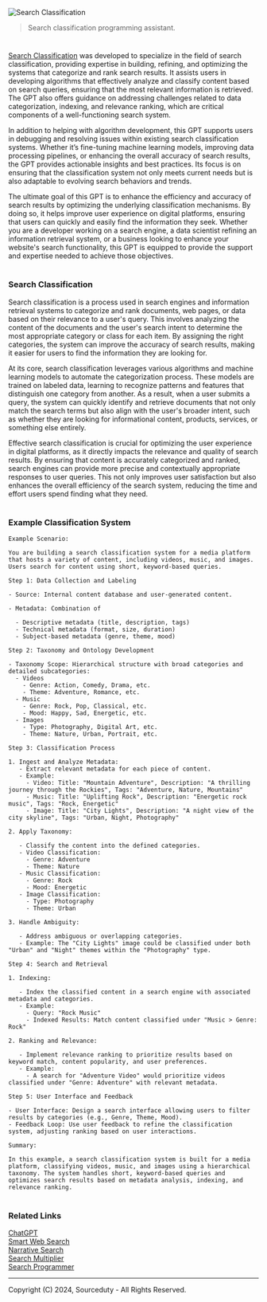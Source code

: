![Search Classification](https://github.com/user-attachments/assets/97c5e466-75a0-498b-8c8d-2f63c0036df9)

> Search classification programming assistant.

#

[Search Classification](https://chatgpt.com/g/g-FzeAUvRba-search-classification) was developed to specialize in the field of search classification, providing expertise in building, refining, and optimizing the systems that categorize and rank search results. It assists users in developing algorithms that effectively analyze and classify content based on search queries, ensuring that the most relevant information is retrieved. The GPT also offers guidance on addressing challenges related to data categorization, indexing, and relevance ranking, which are critical components of a well-functioning search system.

In addition to helping with algorithm development, this GPT supports users in debugging and resolving issues within existing search classification systems. Whether it’s fine-tuning machine learning models, improving data processing pipelines, or enhancing the overall accuracy of search results, the GPT provides actionable insights and best practices. Its focus is on ensuring that the classification system not only meets current needs but is also adaptable to evolving search behaviors and trends.

The ultimate goal of this GPT is to enhance the efficiency and accuracy of search results by optimizing the underlying classification mechanisms. By doing so, it helps improve user experience on digital platforms, ensuring that users can quickly and easily find the information they seek. Whether you are a developer working on a search engine, a data scientist refining an information retrieval system, or a business looking to enhance your website's search functionality, this GPT is equipped to provide the support and expertise needed to achieve those objectives.


#
### Search Classification

Search classification is a process used in search engines and information retrieval systems to categorize and rank documents, web pages, or data based on their relevance to a user's query. This involves analyzing the content of the documents and the user's search intent to determine the most appropriate category or class for each item. By assigning the right categories, the system can improve the accuracy of search results, making it easier for users to find the information they are looking for.

At its core, search classification leverages various algorithms and machine learning models to automate the categorization process. These models are trained on labeled data, learning to recognize patterns and features that distinguish one category from another. As a result, when a user submits a query, the system can quickly identify and retrieve documents that not only match the search terms but also align with the user's broader intent, such as whether they are looking for informational content, products, services, or something else entirely.

Effective search classification is crucial for optimizing the user experience in digital platforms, as it directly impacts the relevance and quality of search results. By ensuring that content is accurately categorized and ranked, search engines can provide more precise and contextually appropriate responses to user queries. This not only improves user satisfaction but also enhances the overall efficiency of the search system, reducing the time and effort users spend finding what they need.

#
### Example Classification System

```
Example Scenario:

You are building a search classification system for a media platform that hosts a variety of content, including videos, music, and images. Users search for content using short, keyword-based queries.

Step 1: Data Collection and Labeling

- Source: Internal content database and user-generated content.

- Metadata: Combination of

  - Descriptive metadata (title, description, tags)
  - Technical metadata (format, size, duration)
  - Subject-based metadata (genre, theme, mood)

Step 2: Taxonomy and Ontology Development

- Taxonomy Scope: Hierarchical structure with broad categories and detailed subcategories:
  - Videos
    - Genre: Action, Comedy, Drama, etc.
    - Theme: Adventure, Romance, etc.
  - Music
    - Genre: Rock, Pop, Classical, etc.
    - Mood: Happy, Sad, Energetic, etc.
  - Images
    - Type: Photography, Digital Art, etc.
    - Theme: Nature, Urban, Portrait, etc.

Step 3: Classification Process

1. Ingest and Analyze Metadata:
   - Extract relevant metadata for each piece of content.
   - Example:
     - Video: Title: "Mountain Adventure", Description: "A thrilling journey through the Rockies", Tags: "Adventure, Nature, Mountains"
     - Music: Title: "Uplifting Rock", Description: "Energetic rock music", Tags: "Rock, Energetic"
     - Image: Title: "City Lights", Description: "A night view of the city skyline", Tags: "Urban, Night, Photography"

2. Apply Taxonomy:

   - Classify the content into the defined categories.
   - Video Classification:
     - Genre: Adventure
     - Theme: Nature
   - Music Classification:
     - Genre: Rock
     - Mood: Energetic
   - Image Classification:
     - Type: Photography
     - Theme: Urban

3. Handle Ambiguity:

   - Address ambiguous or overlapping categories.
   - Example: The "City Lights" image could be classified under both "Urban" and "Night" themes within the "Photography" type.

Step 4: Search and Retrieval

1. Indexing:

   - Index the classified content in a search engine with associated metadata and categories.
   - Example:
     - Query: "Rock Music"
     - Indexed Results: Match content classified under "Music > Genre: Rock"
  
2. Ranking and Relevance:

   - Implement relevance ranking to prioritize results based on keyword match, content popularity, and user preferences.
   - Example:
     - A search for "Adventure Video" would prioritize videos classified under "Genre: Adventure" with relevant metadata.

Step 5: User Interface and Feedback

- User Interface: Design a search interface allowing users to filter results by categories (e.g., Genre, Theme, Mood).
- Feedback Loop: Use user feedback to refine the classification system, adjusting ranking based on user interactions.

Summary:

In this example, a search classification system is built for a media platform, classifying videos, music, and images using a hierarchical taxonomy. The system handles short, keyword-based queries and optimizes search results based on metadata analysis, indexing, and relevance ranking.
```

#
### Related Links

[ChatGPT](https://github.com/sourceduty/ChatGPT)
<br>
[Smart Web Search](https://github.com/sourceduty/Smart_Web_Search)
<br>
[Narrative Search](https://github.com/sourceduty/Narrative_Search)
<br>
[Search Multiplier](https://github.com/sourceduty/Search_Multiplier)
<br>
[Search Programmer](https://github.com/sourceduty/Search_Programmer)

***
Copyright (C) 2024, Sourceduty - All Rights Reserved.
